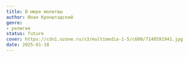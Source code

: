 ```yaml
---
title: В мире молитвы
author: Иоан Кронштадский
genre:
- религия
status: future
cover: https://cdn1.ozone.ru/s3/multimedia-1-5/c600/7140591941.jpg
date: 2025-01-18
---
```


